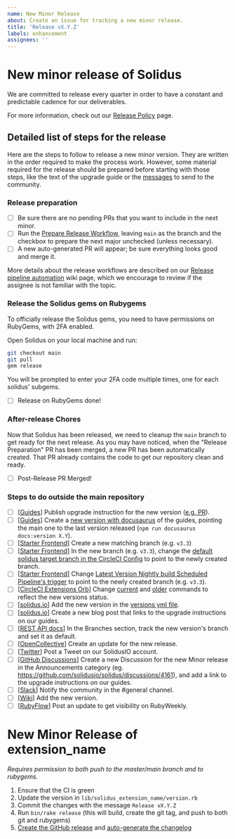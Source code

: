 ```yaml
---
name: New Minor Release
about: Create an issue for tracking a new minor release.
title: 'Release vX.Y.Z'
labels: enhancement
assignees: ''
---
```


# New minor release of Solidus

We are committed to release every quarter in order to have a constant and predictable cadence for our deliverables.

For more information, check out our [Release Policy](https://solidus.io/release_policy/) page.

## Detailed list of steps for the release

Here are the steps to follow to release a new minor version.
They are written in the order required to make the process work. However, some material required for the release should be prepared before starting with those steps, like the text of the
upgrade guide or the [messages](https://github.com/solidusio/solidus/wiki/Templates-for-Release-Messages) to send to the community.

### Release preparation

- [ ] Be sure there are no pending PRs that you want to include in the next minor.
- [ ] Run the [Prepare Release Workflow](https://github.com/solidusio/solidus/actions/workflows/prepare_release.yml), leaving `main` as the branch and the checkbox to prepare the next major unchecked (unless necessary).
- [ ] A new auto-generated PR will appear; be sure everything looks good and merge it.

More details about the release workflows are described on our
[Release pipeline automation](https://github.com/solidusio/solidus/wiki/Release-pipeline-automation) wiki page,
which we encourage to review if the assignee is not familiar with the topic.

### Release the Solidus gems on Rubygems

To officially release the Solidus gems, you need to have permissions on RubyGems, with 2FA enabled.

Open Solidus on your local machine and run:

```bash
git checkout main
git pull
gem release
```

You will be prompted to enter your 2FA code multiple times, one for each solidus' subgems.

- [ ] Release on RubyGems done!

### After-release Chores

Now that Solidus has been released, we need to cleanup the `main` branch to get ready for
the next release. As you may have noticed, when the "Release Preparation" PR has been merged,
a new PR has been automatically created. That PR already contains the code to get our repository
clean and ready.

- [ ] Post-Release PR Merged!

### Steps to do outside the main repository

- [ ] [[Guides](https://github.com/solidusio/edgeguides/)] Publish upgrade instruction for the new version ([e.g. PR](https://github.com/solidusio/edgeguides/pull/78)).
- [ ] [[Guides](https://github.com/solidusio/edgeguides/)] Create a [new version with docusaurus](https://docusaurus.io/docs/versioning) of the guides, pointing the main one to the last version released (`npm run docusaurus docs:version X.Y`).
- [ ] [[Starter Frontend](https://github.com/solidusio/solidus_starter_frontend)] Create a new matching branch (e.g. `v3.3`)
- [ ] [[Starter Frontend](https://github.com/solidusio/solidus_starter_frontend)] In the new branch (e.g. `v3.3`), change the [default solidus target branch in the CircleCI Config](https://github.com/solidusio/solidus_starter_frontend/blob/4fd99d229cefbe22e7a3916a6dcb6a0cc6cbd41b/.circleci/config.yml#L96) to point to the newly created branch.
- [ ] [[Starter Frontend](https://github.com/solidusio/solidus_starter_frontend)] Change [Latest Version Nightly build Scheduled Pipeline's trigger](https://app.circleci.com/settings/project/github/solidusio/solidus_starter_frontend/triggers) to point to the newly created branch (e.g. `v3.3`).
- [ ] [[CircleCI Extensions Orb](https://github.com/solidusio/circleci-orbs-extensions)] Change [current](https://github.com/solidusio/circleci-orbs-extensions/blob/53b2fcd42accafce96b1c073713c187e1aaf0b23/src/commands/run-tests-solidus-current.yml) and [older](https://github.com/solidusio/circleci-orbs-extensions/blob/53b2fcd42accafce96b1c073713c187e1aaf0b23/src/commands/run-tests-solidus-older.yml) commands to reflect the new versions status.
- [ ] [[solidus.io](https://github.com/solidusio/solidus-site)] Add the new version in the [versions yml file](https://github.com/solidusio/solidus-site/blob/1a6a7386d7ca85400be31bfe38f903da84844bb2/data/versions.yml).
- [ ] [[solidus.io](https://github.com/solidusio/solidus-site)] Create a new blog post that links to the upgrade instructions on our guides.
- [ ] [[REST API docs](https://solidus.stoplight.io/settings/solidus)] In the Branches section, track the new version's branch and set it as default.
- [ ] [[OpenCollective](https://opencollective.com/solidus)] Create an update for the new release.
- [ ] [[Twitter](https://twitter.com/solidusio)] Post a Tweet on our SolidusIO account.
- [ ] [[GitHub Discussions](https://github.com/solidusio/solidus/discussions)] Create a new Discussion for the new Minor release in the Announcements category (eg. https://github.com/solidusio/solidus/discussions/4161), and add a link to the upgrade instructions on our guides.
- [ ] [[Slack](https://solidusio.slack.com/archives/C03L07BUM)] Notify the community in the #general channel.
- [ ] [[Wiki](https://github.com/solidusio/solidus/wiki)] Add the new version.
- [ ] [[RubyFlow](https://rubyflow.com/)] Post an update to get visibility on RubyWeekly.

# New Minor Release of extension_name

_Requires permission to both push to the master/main branch and to rubygems._

1. Ensure that the CI is green
2. Update the version in `lib/solidus_extension_name/version.rb`
3. Commit the changes with the message `Release vX.Y.Z`
4. Run `bin/rake release` (this will build, create the git tag, and push to both git and rubygems)
5. [Create the GitHub release](https://docs.github.com/en/repositories/releasing-projects-on-github/managing-releases-in-a-repository#creating-a-release) and [auto-generate the changelog](https://docs.github.com/en/repositories/releasing-projects-on-github/automatically-generated-release-notes)
